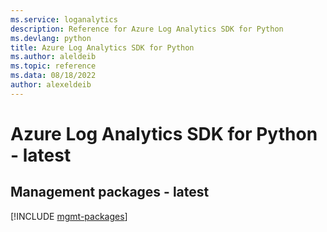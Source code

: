 ```yaml
---
ms.service: loganalytics
description: Reference for Azure Log Analytics SDK for Python
ms.devlang: python
title: Azure Log Analytics SDK for Python
ms.author: aleldeib
ms.topic: reference
ms.data: 08/18/2022
author: alexeldeib
---
```

# Azure Log Analytics SDK for Python - latest

## Management packages - latest
[!INCLUDE [mgmt-packages](log-analytics-mgmt-index.md)]